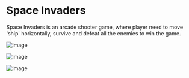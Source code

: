 # Space Invaders

Space Invaders is an arcade shooter game, where player need to move 'ship' horizontally, survive and defeat all the enemies to win the game.

![image](https://github.com/EricHerdian/Space-Invaders/assets/86960299/789756f6-475a-4e97-93ec-2bd2e6e6f383)

![image](https://github.com/EricHerdian/Space-Invaders/assets/86960299/8b7724a7-acf2-4ced-90cf-cae082134e74)

![image](https://github.com/EricHerdian/Space-Invaders/assets/86960299/119634b6-fd5d-4fb1-a7ee-ad47138b4420)
